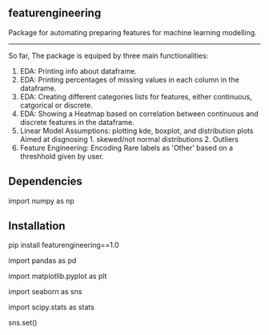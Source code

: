 ## featurengineering
Package for automating preparing features for machine learning modelling.


--------------
So far, The package is equiped by three main functionalities:
1. EDA: Printing info about dataframe.
2. EDA: Printing percentages of missing values in each column in the dataframe.
3. EDA: Creating different categories lists for features, either continuous, catgorical or discrete.
4. EDA: Showing a Heatmap based on correlation between continuous and discrete features in the dataframe.
5. Linear Model Assumptions: plotting kde, boxplot, and distribution plots
        Aimed at disgnosing 
        1. skewed/not normal distributions
        2. Outliers
6. Feature Engineering: Encoding Rare labels as 'Other' based on a threshhold given by user.

## Dependencies
import numpy as np

## Installation
pip install featurengineering==1.0

import pandas as pd

import matplotlib.pyplot as plt

import seaborn as sns

import scipy.stats as stats

sns.set()
